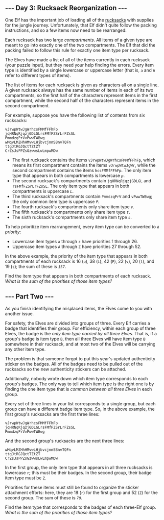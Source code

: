 <article class="day-desc"><h2>--- Day 3: Rucksack Reorganization ---</h2><p>One Elf has the important job of loading all of the <a href="https://en.wikipedia.org/wiki/Rucksack" target="_blank">rucksacks</a> with supplies for the <span title="Where there's jungle, there's hijinxs.">jungle</span> journey. Unfortunately, that Elf didn't quite follow the packing instructions, and so a few items now need to be rearranged.</p>
<p>Each rucksack has two large <em>compartments</em>. All items of a given type are meant to go into exactly one of the two compartments. The Elf that did the packing failed to follow this rule for exactly one item type per rucksack.</p>
<p>The Elves have made a list of all of the items currently in each rucksack (your puzzle input), but they need your help finding the errors. Every item type is identified by a single lowercase or uppercase letter (that is, <code>a</code> and <code>A</code> refer to different types of items).</p>
<p>The list of items for each rucksack is given as characters all on a single line. A given rucksack always has the same number of items in each of its two compartments, so the first half of the characters represent items in the first compartment, while the second half of the characters represent items in the second compartment.</p>
<p>For example, suppose you have the following list of contents from six rucksacks:</p>
<pre><code>vJrwpWtwJgWrhcsFMMfFFhFp
jqHRNqRjqzjGDLGLrsFMfFZSrLrFZsSL
PmmdzqPrVvPwwTWBwg
wMqvLMZHhHMvwLHjbvcjnnSBnvTQFn
ttgJtRGJQctTZtZT
CrZsJsPPZsGzwwsLwLmpwMDw
</code></pre>
<ul>
<li>The first rucksack contains the items <code>vJrwpWtwJgWrhcsFMMfFFhFp</code>, which means its first compartment contains the items <code>vJrwpWtwJgWr</code>, while the second compartment contains the items <code>hcsFMMfFFhFp</code>. The only item type that appears in both compartments is lowercase <code><em>p</em></code>.</li>
<li>The second rucksack's compartments contain <code>jqHRNqRjqzjGDLGL</code> and <code>rsFMfFZSrLrFZsSL</code>. The only item type that appears in both compartments is uppercase <code><em>L</em></code>.</li>
<li>The third rucksack's compartments contain <code>PmmdzqPrV</code> and <code>vPwwTWBwg</code>; the only common item type is uppercase <code><em>P</em></code>.</li>
<li>The fourth rucksack's compartments only share item type <code><em>v</em></code>.</li>
<li>The fifth rucksack's compartments only share item type <code><em>t</em></code>.</li>
<li>The sixth rucksack's compartments only share item type <code><em>s</em></code>.</li>
</ul>
<p>To help prioritize item rearrangement, every item type can be converted to a <em>priority</em>:</p>
<ul>
<li>Lowercase item types <code>a</code> through <code>z</code> have priorities 1 through 26.</li>
<li>Uppercase item types <code>A</code> through <code>Z</code> have priorities 27 through 52.</li>
</ul>
<p>In the above example, the priority of the item type that appears in both compartments of each rucksack is 16 (<code>p</code>), 38 (<code>L</code>), 42 (<code>P</code>), 22 (<code>v</code>), 20 (<code>t</code>), and 19 (<code>s</code>); the sum of these is <code><em>157</em></code>.</p>
<p>Find the item type that appears in both compartments of each rucksack. <em>What is the sum of the priorities of those item types?</em></p>
</article>
<article class="day-desc"><h2 id="part2">--- Part Two ---</h2><p>As you finish identifying the misplaced items, the Elves come to you with another issue.</p>
<p>For safety, the Elves are divided into groups of three. Every Elf carries a badge that identifies their group. For efficiency, within each group of three Elves, the badge is the <em>only item type carried by all three Elves</em>. That is, if a group's badge is item type <code>B</code>, then all three Elves will have item type <code>B</code> somewhere in their rucksack, and at most two of the Elves will be carrying any other item type.</p>
<p>The problem is that someone forgot to put this year's updated authenticity sticker on the badges. All of the badges need to be pulled out of the rucksacks so the new authenticity stickers can be attached.</p>
<p>Additionally, nobody wrote down which item type corresponds to each group's badges. The only way to tell which item type is the right one is by finding the one item type that is <em>common between all three Elves</em> in each group.</p>
<p>Every set of three lines in your list corresponds to a single group, but each group can have a different badge item type. So, in the above example, the first group's rucksacks are the first three lines:</p>
<pre><code>vJrwpWtwJgWrhcsFMMfFFhFp
jqHRNqRjqzjGDLGLrsFMfFZSrLrFZsSL
PmmdzqPrVvPwwTWBwg
</pre></code>
<p>And the second group's rucksacks are the next three lines:</p>
<pre><code>wMqvLMZHhHMvwLHjbvcjnnSBnvTQFn
ttgJtRGJQctTZtZT
CrZsJsPPZsGzwwsLwLmpwMDw
</code></pre>
<p>In the first group, the only item type that appears in all three rucksacks is lowercase <code>r</code>; this must be their badges. In the second group, their badge item type must be <code>Z</code>.</p>
<p>Priorities for these items must still be found to organize the sticker attachment efforts: here, they are 18 (<code>r</code>) for the first group and 52 (<code>Z</code>) for the second group. The sum of these is <code><em>70</em></code>.</p>
<p>Find the item type that corresponds to the badges of each three-Elf group. <em>What is the sum of the priorities of those item types?</em></p>
</article>